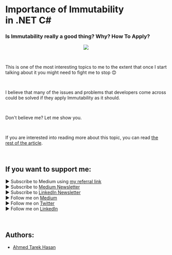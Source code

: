 <link rel="canonical" href="https://levelup.gitconnected.com/importance-of-immutability-in-net-c-49f65bc4c537?sk=001838314138e61dda3a94d5c1e3ceca" />

# Importance of Immutability in .NET C#
### Is Immutability really a good thing? Why? How To Apply?

<p align="center">
  <img src="https://miro.medium.com/proxy/1*L0P1IL1B8eWkgBF3k41ENQ.webp">
</p>

<br/>

<p>
This is one of the most interesting topics to me to the extent that once I start talking about it you might need to fight me to stop 😊
</p>

<br/>

<p>
I believe that many of the issues and problems that developers come across could be solved if they apply Immutability as it should.
</p>

<br/>

<p>
Don't believe me? Let me show you.
</p>

<br/>

If you are interested into reading more about this topic, you can read [the rest of the article][Article]. 

<br/>

## If you want to support me:
▶ Subscribe to Medium using [my referral link][Membership]<br/>
▶ Subscribe to [Medium Newsletter][Subscribe]<br/>
▶ Subscribe to [LinkedIn Newsletter][Newsletter]<br/>
▶ Follow me on [Medium][Blog]<br/>
▶ Follow me on [Twitter][Twitter]<br/>
▶ Follow me on [LinkedIn][LinkedIn]

<br/>

## Authors:
* [Ahmed Tarek Hasan]


[Ahmed Tarek Hasan]: https://medium.com/@eng_ahmed.tarek
[Blog]: https://medium.com/@eng_ahmed.tarek
[Membership]: https://medium.com/@eng_ahmed.tarek/membership
[Subscribe]: https://medium.com/subscribe/@eng_ahmed.tarek
[Twitter]: https://twitter.com/AhmedTarekHasa1
[LinkedIn]: https://www.linkedin.com/in/atarekhasan/
[Friend Links]: https://www.linkedin.com/feed/update/urn:li:activity:6866082670108143616/
[Newsletter]: https://www.linkedin.com/newsletters/development-simply-put-6866647119655247872/
[Article]: https://levelup.gitconnected.com/importance-of-immutability-in-net-c-49f65bc4c537?sk=001838314138e61dda3a94d5c1e3ceca